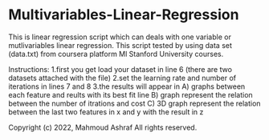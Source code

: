 # Multivariables-Linear-Regression
This is linear regression script which can deals with one variable or mutlivariables linear regression.
This script tested by using data set (data.txt) from coursera platform Ml Stanford University courses.

Instructions:
1.first you get load your dataset in line 6 (there are two datasets attached with the file)
2.set the learning rate and number of iterations in lines 7 and 8
3.the results will appear in
	A) graphs between each feature and reults with its best fit line 
	B) graph represent the relation between the number of itrations and cost
	C) 3D graph represent the relation between the last two features in x and y with the result in z

Copyright (c) 2022,  Mahmoud Ashraf
All rights reserved.
